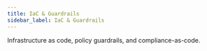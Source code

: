 ```yaml
---
title: IaC & Guardrails
sidebar_label: IaC & Guardrails
---
```


Infrastructure as code, policy guardrails, and compliance-as-code.
